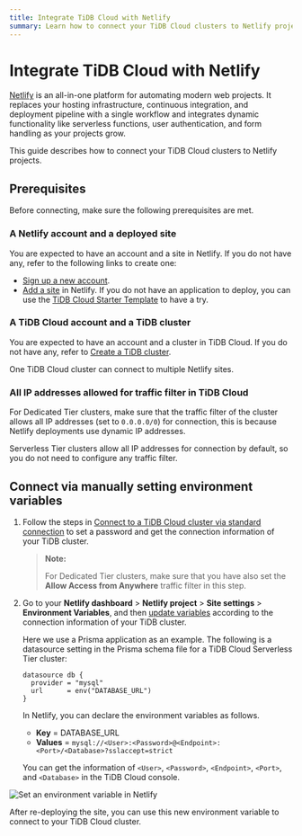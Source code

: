 ```yaml
---
title: Integrate TiDB Cloud with Netlify
summary: Learn how to connect your TiDB Cloud clusters to Netlify projects.
---
```


# Integrate TiDB Cloud with Netlify

[Netlify](https://netlify.com/) is an all-in-one platform for automating modern web projects. It replaces your hosting infrastructure, continuous integration, and deployment pipeline with a single workflow and integrates dynamic functionality like serverless functions, user authentication, and form handling as your projects grow.

This guide describes how to connect your TiDB Cloud clusters to Netlify projects.

## Prerequisites

Before connecting, make sure the following prerequisites are met.

### A Netlify account and a deployed site

You are expected to have an account and a site in Netlify. If you do not have any, refer to the following links to create one:

* [Sign up a new account](https://app.netlify.com/signup).
* [Add a site](https://docs.netlify.com/welcome/add-new-site/) in Netlify. If you do not have an application to deploy, you can use the [TiDB Cloud Starter Template](https://github.com/tidbcloud/nextjs-prisma-example) to have a try.

### A TiDB Cloud account and a TiDB cluster

You are expected to have an account and a cluster in TiDB Cloud. If you do not have any, refer to [Create a TiDB cluster](/tidb-cloud/create-tidb-cluster.md).

One TiDB Cloud cluster can connect to multiple Netlify sites.

### All IP addresses allowed for traffic filter in TiDB Cloud

For Dedicated Tier clusters, make sure that the traffic filter of the cluster allows all IP addresses (set to `0.0.0.0/0`) for connection, this is because Netlify deployments use dynamic IP addresses.

Serverless Tier clusters allow all IP addresses for connection by default, so you do not need to configure any traffic filter.

## Connect via manually setting environment variables

1. Follow the steps in [Connect to a TiDB Cloud cluster via standard connection](/tidb-cloud/connect-via-standard-connection.md) to set a password and get the connection information of your TiDB cluster.

    > **Note:**
    >
    > For Dedicated Tier clusters, make sure that you have also set the **Allow Access from Anywhere** traffic filter in this step.

2. Go to your **Netlify dashboard** > **Netlify project** > **Site settings** > **Environment Variables**, and then [update variables](https://docs.netlify.com/environment-variables/get-started/#update-variables-with-the-netlify-ui) according to the connection information of your TiDB cluster.

    Here we use a Prisma application as an example. The following is a datasource setting in the Prisma schema file for a TiDB Cloud Serverless Tier cluster:

    ```
    datasource db {
      provider = "mysql"
      url      = env("DATABASE_URL")
    }
    ```

    In Netlify, you can declare the environment variables as follows.

    - **Key** = DATABASE_URL
    - **Values** = `mysql://<User>:<Password>@<Endpoint>:<Port>/<Database>?sslaccept=strict`

    You can get the information of `<User>`, `<Password>`, `<Endpoint>`, `<Port>`, and `<Database>` in the TiDB Cloud console.

![Set an environment variable in Netlify](https://download.pingcap.com/images/docs/tidb-cloud/integration-netlify-environment-variables.jpg)

After re-deploying the site, you can use this new environment variable to connect to your TiDB Cloud cluster.